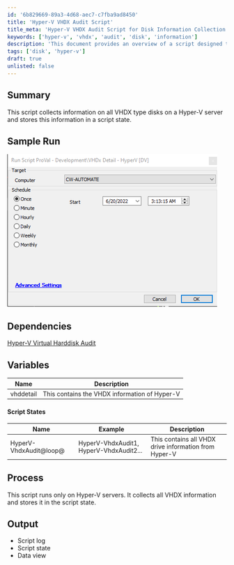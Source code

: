 ```yaml
---
id: '6b829669-89a3-4d68-aec7-c7fba9ad8450'
title: 'Hyper-V VHDX Audit Script'
title_meta: 'Hyper-V VHDX Audit Script for Disk Information Collection'
keywords: ['hyper-v', 'vhdx', 'audit', 'disk', 'information']
description: 'This document provides an overview of a script designed to collect and store information about all VHDX type disks on a Hyper-V server. It details the script process, variables, and output, making it a useful resource for administrators managing Hyper-V environments.'
tags: ['disk', 'hyper-v']
draft: true
unlisted: false
---
```


## Summary

This script collects information on all VHDX type disks on a Hyper-V server and stores this information in a script state.

## Sample Run

![Sample Run](../../static/img/VHDx-Detail---HyperV/image_1.png)

## Dependencies

[Hyper-V Virtual Harddisk Audit](https://proval.itglue.com/DOC-5078775-10218220)

## Variables

| Name       | Description                               |
|------------|-------------------------------------------|
| vhddetail  | This contains the VHDX information of Hyper-V |

#### Script States

| Name                     | Example                         | Description                                      |
|--------------------------|---------------------------------|--------------------------------------------------|
| HyperV-VhdxAudit@loop@  | HyperV-VhdxAudit1, HyperV-VhdxAudit2... | This contains all VHDX drive information from Hyper-V |

## Process

This script runs only on Hyper-V servers. It collects all VHDX information and stores it in the script state.

## Output

- Script log
- Script state
- Data view

